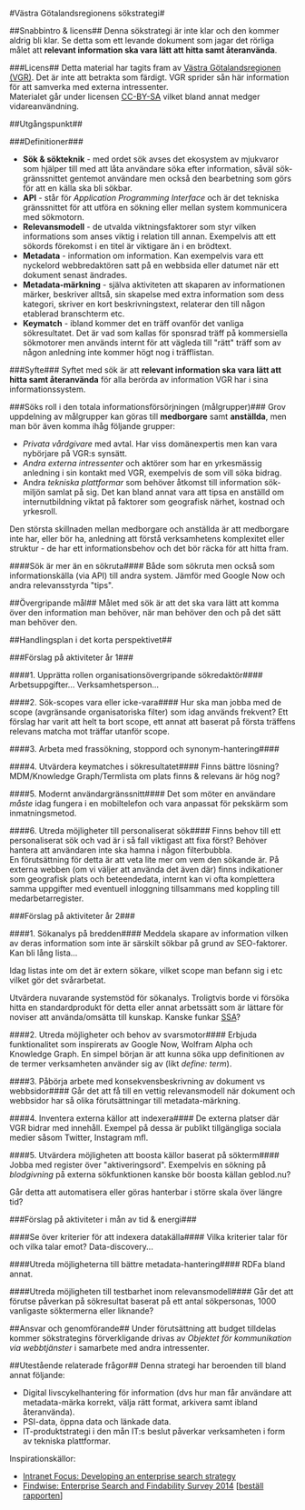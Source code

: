 #Västra Götalandsregionens sökstrategi#

##Snabbintro & licens##
Denna sökstrategi är inte klar och den kommer aldrig bli klar. Se detta som ett levande dokument som jagar det rörliga målet att **relevant information ska vara lätt att hitta samt återanvända**.

###Licens##
Detta material har tagits fram av [Västra Götalandsregionen (VGR)](http://vgregion.se). Det är inte att betrakta som färdigt. VGR sprider sån här information för att samverka med externa intressenter.  
Materialet går under licensen [CC-BY-SA](https://creativecommons.org/licenses/by-sa/3.0/) vilket bland annat medger vidareanvändning.

##Utgångspunkt##

###Definitioner###

- **Sök & sökteknik** - med ordet sök avses det ekosystem av mjukvaror som hjälper till med att låta användare söka efter information, såväl sök-gränssnittet gentemot användare men också den bearbetning som görs för att en källa ska bli sökbar. 
- **API** - står för *Application Programming Interface* och är det tekniska gränssnittet för att utföra en sökning eller mellan system kommunicera med sökmotorn.
- **Relevansmodell** - de utvalda viktningsfaktorer som styr vilken informations som anses viktig i relation till annan. Exempelvis att ett sökords förekomst i en titel är viktigare än i en brödtext.
- **Metadata** - information om information. Kan exempelvis vara ett nyckelord webbredaktören satt på en webbsida eller datumet när ett dokument senast ändrades.
- **Metadata-märkning** - själva aktiviteten att skaparen av informationen märker, beskriver alltså, sin skapelse med extra information som dess kategori, skriver en kort beskrivningstext, relaterar den till någon etablerad branschterm etc.
- **Keymatch** - ibland kommer det en träff ovanför det vanliga sökresultatet. Det är vad som kallas för sponsrad träff på kommersiella sökmotorer men används internt för att vägleda till "rätt" träff som av någon anledning inte kommer högt nog i träfflistan.

###Syfte###
Syftet med sök är att **relevant information ska vara lätt att hitta samt återanvända** för alla berörda av information VGR har i sina informationssystem.

###Söks roll i den totala informationsförsörjningen (målgrupper)###
Grov uppdelning av målgrupper kan göras till **medborgare** samt **anställda**, men man bör även komma ihåg följande grupper:

- *Privata vårdgivare* med avtal. Har viss domänexpertis men kan vara nybörjare på VGR:s synsätt.
- *Andra externa intressenter* och aktörer som har en yrkesmässig anledning i sin kontakt med VGR, exempelvis de som vill söka bidrag.
- Andra *tekniska plattformar* som behöver åtkomst till information sök-miljön samlat på sig. Det kan bland annat vara att tipsa en anställd om internutbildning viktat på faktorer som geografisk närhet, kostnad och yrkesroll.

Den största skillnaden mellan medborgare och anställda är att medborgare inte har, eller bör ha, anledning att förstå verksamhetens komplexitet eller struktur - de har ett informationsbehov och det bör räcka för att hitta fram.

####Sök är mer än en sökruta####
Både som sökruta men också som informationskälla (via API) till andra system. Jämför med Google Now och andra relevansstyrda "tips".

##Övergripande mål##
Målet med sök är att det ska vara lätt att komma över den information man behöver, när man behöver den och på det sätt man behöver den.

##Handlingsplan i det korta perspektivet##

###Förslag på aktiviteter år 1###

####1. Upprätta rollen organisationsövergripande sökredaktör####
Arbetsuppgifter... Verksamhetsperson...

####2. Sök-scopes vara eller icke-vara####
Hur ska man jobba med de scope (avgränsande organisatoriska filter) som idag används frekvent? Ett förslag har varit att helt ta bort scope, ett annat att baserat på första träffens relevans matcha mot träffar utanför scope.

####3. Arbeta med frassökning, stoppord och synonym-hantering####


####4. Utvärdera keymatches i sökresultatet####
Finns bättre lösning? MDM/Knowledge Graph/Termlista om plats finns & relevans är hög nog?

####5. Modernt användargränssnitt####
Det som möter en användare _måste_ idag fungera i en mobiltelefon och vara anpassat för pekskärm som inmatningsmetod.

####6. Utreda möjligheter till personaliserat sök####
Finns behov till ett personaliserat sök och vad är i så fall viktigast att fixa först? Behöver hantera att användaren inte ska hamna i någon filterbubbla.  
En förutsättning för detta är att veta lite mer om vem den sökande är. På externa webben (om vi väljer att använda det även där) finns indikationer som geografisk plats och beteendedata, internt kan vi ofta komplettera samma uppgifter med eventuell inloggning tillsammans med koppling till medarbetarregister.


###Förslag på aktiviteter år 2###

####1. Sökanalys på bredden####
Meddela skapare av information vilken av deras information som inte är särskilt sökbar på grund av SEO-faktorer. Kan bli lång lista...

Idag listas inte om det är extern sökare, vilket scope man befann sig i etc vilket gör det svårarbetat.

Utvärdera nuvarande systemstöd för sökanalys. Troligtvis borde vi försöka hitta en standardprodukt för detta eller annat arbetssätt som är lättare för noviser att använda/omsätta till kunskap. Kanske funkar [SSA](http://sematext.com/search-analytics/)?

####2. Utreda möjligheter och behov av svarsmotor####
Erbjuda funktionalitet som inspirerats av Google Now, Wolfram Alpha och Knowledge Graph. En simpel början är att kunna söka upp definitionen av de termer verksamheten använder sig av (likt _define: term_).

####3. Påbörja arbete med konsekvensbeskrivning av dokument vs webbsidor####
Går det att få till en vettig relevansmodell när dokument och webbsidor har så olika förutsättningar till metadata-märkning.

####4. Inventera externa källor att indexera####
De externa platser där VGR bidrar med innehåll. Exempel på dessa är publikt tillgängliga sociala medier såsom Twitter, Instagram mfl.

####5. Utvärdera möjligheten att boosta källor baserat på sökterm####
Jobba med register över "aktiveringsord". Exempelvis en sökning på *blodgivning* på externa sökfunktionen kanske bör boosta källan geblod.nu?

Går detta att automatisera eller göras hanterbar i större skala över längre tid?

###Förslag på aktiviteter i mån av tid & energi###

####Se över kriterier för att indexera datakälla####
Vilka kriterier talar för och vilka talar emot? Data-discovery...

####Utreda möjligheterna till bättre metadata-hantering####
RDFa bland annat.

####Utreda möjligheten till testbarhet inom relevansmodell####
Går det att förutse påverkan på sökresultat baserat på ett antal sökpersonas, 1000 vanligaste söktermerna eller liknande?

##Ansvar och genomförande##
Under förutsättning att budget tilldelas kommer sökstrategins förverkligande drivas av *Objektet för kommunikation via webbtjänster* i samarbete med andra intressenter.

##Utestående relaterade frågor##
Denna strategi har beroenden till bland annat följande:

- Digital livscykelhantering för information (dvs hur man får användare att metadata-märka korrekt, välja rätt format, arkivera samt ibland återanvända).
- PSI-data, öppna data och länkade data.
- IT-produktstrategi i den mån IT:s beslut påverkar verksamheten i form av tekniska plattformar.

Inspirationskällor:

- [Intranet Focus: Developing an enterprise search strategy](http://www.intranetfocus.com/wp-content/uploads/Enterprise-Search-Strategy.pdf)
- [Findwise: Enterprise Search and Findability Survey 2014](http://www.slideshare.net/findwise/mattias-enterprise-search-and-findability-survey-2014-findability-day-2014) [[beställ rapporten](http://www2.findwise.com/findabilitysurvey2014)]